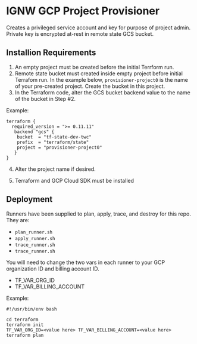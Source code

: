 # IGNW GCP Project Provisioner

Creates a privileged service account and key for purpose of project admin. Private key is encrypted at-rest in remote state GCS bucket.

## Installion Requirements

1. An empty project must be created before the initial Terrform run.
2. Remote state bucket must created inside empty project before initial Terrafom run. In the example below, `provisioner-project0` is the name of your pre-created project. Create the bucket in this project.
3. In the Terraform code, alter the GCS bucket backend value to the name of the bucket in Step #2.


Example:

```
terraform {
  required_version = ">= 0.11.11"
   backend "gcs" {
    bucket  = "tf-state-dev-twc"
    prefix  = "terraform/state"
    project = "provisioner-project0"
   }
}

```
4. Alter the project name if desired.

5. Terraform and GCP Cloud SDK must be installed



## Deployment 

Runners have been supplied to plan, apply, trace, and destroy for this repo. They are:

* `plan_runner.sh`
* `apply_runner.sh`
* `trace_runner.sh`
* `trace_runner.sh`

You will need to change the two vars in each runner to your GCP organization ID and billing account ID.

* TF_VAR_ORG_ID
* TF_VAR_BILLING_ACCOUNT

Example:

```
#!/usr/bin/env bash

cd terraform
terraform init
TF_VAR_ORG_ID=<value here> TF_VAR_BILLING_ACCOUNT=<value here> terraform plan


```
